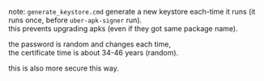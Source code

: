note:
`generate_keystore.cmd` generate a new keystore each-time it runs (it runs once, before `uber-apk-signer` run).  
this prevents upgrading apks (even if they got same package name).  

the password is random and changes each time,  
the certificate time is about 34-46 years (random).

this is also more secure this way.
